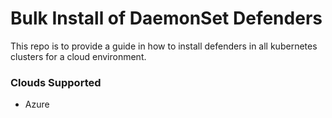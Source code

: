 # Bulk Install of DaemonSet Defenders
This repo is to provide a guide in how to install defenders in all kubernetes clusters for a cloud environment.

### Clouds Supported
* Azure